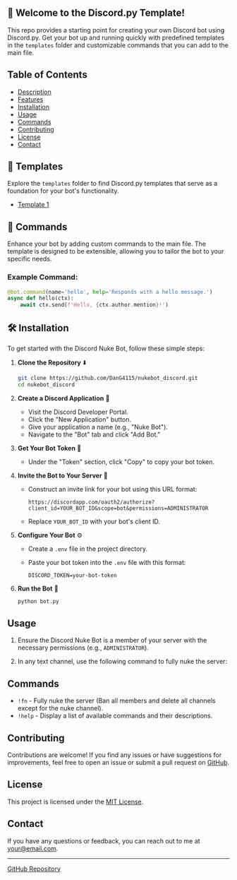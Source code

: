 ## 🤖 Welcome to the Discord.py Template!

This repo provides a starting point for creating your own Discord bot using Discord.py. Get your bot up and running quickly with predefined templates in the `templates` folder and customizable commands that you can add to the main file.

## Table of Contents

- [Description](#description)
- [Features](#features)
- [Installation](#installation)
- [Usage](#usage)
- [Commands](#commands)
- [Contributing](#contributing)
- [License](#license)
- [Contact](#contact)
  
## 📂 Templates

Explore the `templates` folder to find Discord.py templates that serve as a foundation for your bot's functionality.

- [Template 1](https://github.com/DanG115/discord-bots/tree/main/Default%20Template(s))
  
## 🚀 Commands

Enhance your bot by adding custom commands to the main file. The template is designed to be extensible, allowing you to tailor the bot to your specific needs.

### Example Command:

```python
@bot.command(name='hello', help='Responds with a hello message.')
async def hello(ctx):
    await ctx.send(f'Hello, {ctx.author.mention}!')
```

## 🛠️ Installation

To get started with the Discord Nuke Bot, follow these simple steps:

1. **Clone the Repository** ⬇️

   ```bash
   git clone https://github.com/DanG4115/nukebot_discord.git
   cd nukebot_discord
2. **Create a Discord Application** 🤖

   - Visit the Discord Developer Portal.
   - Click the "New Application" button.
   - Give your application a name (e.g., "Nuke Bot").
   - Navigate to the "Bot" tab and click "Add Bot."

3. **Get Your Bot Token** 🔑

   - Under the "Token" section, click "Copy" to copy your bot token.

4. **Invite the Bot to Your Server** 💌

   - Construct an invite link for your bot using this URL format:

     ```
     https://discordapp.com/oauth2/authorize?client_id=YOUR_BOT_ID&scope=bot&permissions=ADMINISTRATOR
     ```

   - Replace `YOUR_BOT_ID` with your bot's client ID.

5. **Configure Your Bot** ⚙️

   - Create a `.env` file in the project directory.
   - Paste your bot token into the `.env` file with this format:

     ```
     DISCORD_TOKEN=your-bot-token
     ```

6. **Run the Bot** 🚀

   ```bash
   python bot.py


## Usage

1. Ensure the Discord Nuke Bot is a member of your server with the necessary permissions (e.g., `ADMINISTRATOR`).

2. In any text channel, use the following command to fully nuke the server:


## Commands

- `!fn` - Fully nuke the server (Ban all members and delete all channels except for the nuke channel).
- `!help` - Display a list of available commands and their descriptions.

## Contributing

Contributions are welcome! If you find any issues or have suggestions for improvements, feel free to open an issue or submit a pull request on [GitHub](https://github.com/YourGitHubUsername/discord-nuke-bot).

## License

This project is licensed under the [MIT License](LICENSE).

## Contact

If you have any questions or feedback, you can reach out to me at your@email.com.

---
[GitHub Repository](https://github.com/YourGitHubUsername/discord-nuke-bot)
